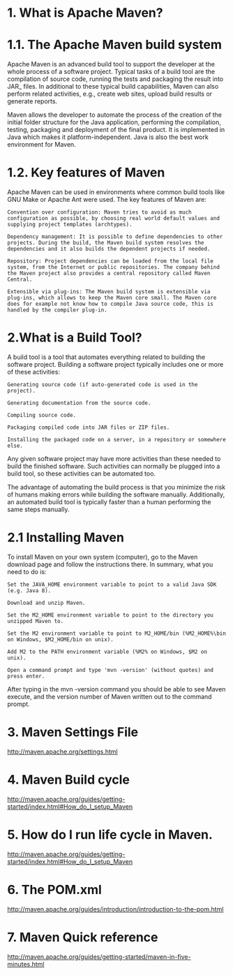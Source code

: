 
# 1. What is Apache Maven?

# 1.1. The Apache Maven build system



Apache Maven is an advanced build tool to support the developer at the whole process of a software project. Typical tasks of a build tool are the compilation of source code, running the tests and packaging the result into JAR_ files. In additional to these typical build capabilities, Maven can also perform related activities, e.g., create web sites, upload build results or generate reports.

Maven allows the developer to automate the process of the creation of the initial folder structure for the Java application, performing the compilation, testing, packaging and deployment of the final product. It is implemented in Java which makes it platform-independent. Java is also the best work environment for Maven.

# 1.2. Key features of Maven

Apache Maven can be used in environments where common build tools like GNU Make or Apache Ant were used. The key features of Maven are:

    Convention over configuration: Maven tries to avoid as much configuration as possible, by choosing real world default values and supplying project templates (archtypes).

    Dependency management: It is possible to define dependencies to other projects. During the build, the Maven build system resolves the dependencies and it also builds the dependent projects if needed.

    Repository: Project dependencies can be loaded from the local file system, from the Internet or public repositories. The company behind the Maven project also provides a central repository called Maven Central.

    Extensible via plug-ins: The Maven build system is extensible via plug-ins, which allows to keep the Maven core small. The Maven core does for example not know how to compile Java source code, this is handled by the compiler plug-in.


# 2.What is a Build Tool?

A build tool is a tool that automates everything related to building the software project. Building a software project typically includes one or more of these activities:

    Generating source code (if auto-generated code is used in the project).
    
    Generating documentation from the source code.
    
    Compiling source code.
    
    Packaging compiled code into JAR files or ZIP files.
    
    Installing the packaged code on a server, in a repository or somewhere else.

Any given software project may have more activities than these needed to build the finished software. Such activities can normally be plugged into a build tool, so these activities can be automated too.

The advantage of automating the build process is that you minimize the risk of humans making errors while building the software manually. Additionally, an automated build tool is typically faster than a human performing the same steps manually.

# 2.1 Installing Maven

To install Maven on your own system (computer), go to the Maven download page and follow the instructions there. In summary, what you need to do is:

    Set the JAVA_HOME environment variable to point to a valid Java SDK (e.g. Java 8).
    
    Download and unzip Maven.
    
    Set the M2_HOME environment variable to point to the directory you unzipped Maven to.
    
    Set the M2 environment variable to point to M2_HOME/bin (%M2_HOME%\bin on Windows, $M2_HOME/bin on unix).
    
    Add M2 to the PATH environment variable (%M2% on Windows, $M2 on unix).
    
    Open a command prompt and type 'mvn -version' (without quotes) and press enter.

After typing in the mvn -version command you should be able to see Maven execute, and the version number of Maven written out to the command prompt. 


# 3. Maven Settings File

http://maven.apache.org/settings.html 

# 4. Maven Build cycle

http://maven.apache.org/guides/getting-started/index.html#How_do_I_setup_Maven

# 5. How do I run life cycle in Maven.

http://maven.apache.org/guides/getting-started/index.html#How_do_I_setup_Maven

# 6. The POM.xml

http://maven.apache.org/guides/introduction/introduction-to-the-pom.html

# 7. Maven Quick reference

http://maven.apache.org/guides/getting-started/maven-in-five-minutes.html 
